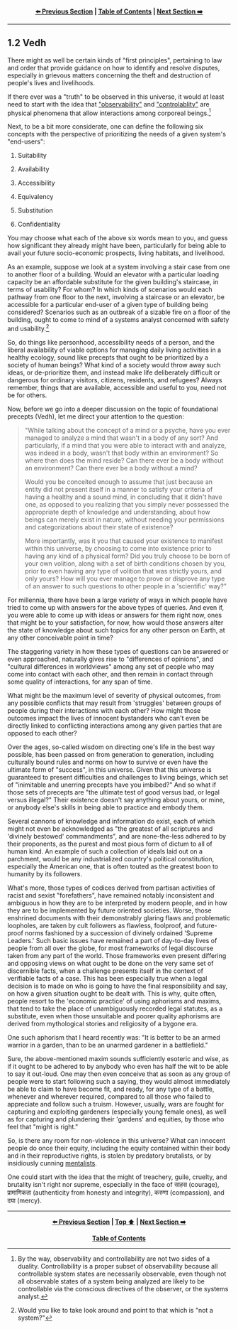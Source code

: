 <div align="center">
  
  **[:arrow_left: Previous Section][Prev] | [Table of Contents][TOC] | [Next Section :arrow_right:][Next]**
  
</div>

---

## 1.2 Vedh

There might as well be certain kinds of "first principles", pertaining to law and order that provide guidance on how to identify and resolve disputes, especially in grievous matters concerning the theft and destruction of people's lives and livelihoods. 

If there ever was a "truth" to be observed in this universe, it would at least need to start with the idea that ["observability"](https://en.wikipedia.org/wiki/Observability) and ["controlablity"](https://en.wikipedia.org/wiki/Observability) are physical phenomena that allow interactions among corporeal beings.[^1] 

Next, to be a bit more considerate, one can define the following six concepts with the perspective of prioritizing the needs of a given system's "end-users":

1. Suitability

1. Availability 

1. Accessibility 

1. Equivalency 

1. Substitution 

1. Confidentiality

You may choose what each of the above six words mean to you, and guess how significant they already might have been, particularly for being able to avail your future socio-economic prospects, living habitats, and livelihood. 

As an example, suppose we look at a system involving a stair case from one to another floor of a building. Would an elevator with a particular loading capacity be an affordable substitute for the given building's staircase, in terms of usability? For whom? In which kinds of scenarios would each pathway from one floor to the next, involving a staircase or an elevator, be accessible for a particular end-user of a given type of building being considered? Scenarios such as an outbreak of a sizable fire on a floor of the building, ought to come to mind of a systems analyst concerned with safety and usability.[^2] 

So, do things like personhood, accessibility needs of a person, and the liberal availability of viable options for managing daily living activities in a healthy ecology, sound like precepts that ought to be prioritized by a society of human beings? What kind of a society would throw away such ideas, or de-prioritize them, and instead make life deliberately difficult or dangerous for ordinary visitors, citizens, residents, and refugees? Always remember, things that are available, accessible and useful to you, need not be for others. 

Now, before we go into a deeper discussion on the topic of foundational precepts (Vedh), let me direct your attention to the question: 

>"While talking about the concept of a mind or a psyche, have you ever managed to analyze a mind that wasn't in a body of any sort? And particularly, if a mind that you were able to interact with and analyze, was indeed in a body, wasn't that body within an environment? So where then does the mind reside? Can there ever be a body without an environment? Can there ever be a body without a mind? 
>
>Would you be conceited enough to assume that just because an entity did not present itself in a manner to satisfy your criteria of having a healthy and a sound mind, in concluding that it didn't have one, as opposed to you realizing that you simply never possessed the appropriate depth of knowledge and understanding, about how beings can merely exist in nature, without needing your permissions and categorizations about their state of existence? 
>
>More importantly, was it you that caused your existence to manifest within this universe, by choosing to come into existence prior to having any kind of a physical form? Did you truly choose to be born of your own volition, along with a set of birth conditions chosen by you, prior to even having any type of volition that was strictly yours, and only yours? How will you ever manage to prove or disprove any type of an answer to such questions to other people in a 'scientific' way?" 

For millennia, there have been a large variety of ways in which people have tried to come up with answers for the above types of queries. And even if, you were able to come up with ideas or answers for them right now, ones that might be to your satisfaction, for now, how would those answers alter the state of knowledge about such topics for any other person on Earth, at any other conceivable point in time? 

The staggering variety in how these types of questions can be answered or even approached, naturally gives rise to "differences of opinions", and "cultural differences in worldviews" among any set of people who may come into contact with each other, and then remain in contact through some quality of interactions, for any span of time. 

What might be the maximum level of severity of physical outcomes, from any possible conflicts that may result from 'struggles' between groups of people during their interactions with each other? How might those outcomes impact the lives of innocent bystanders who can't even be directly linked to conflicting interactions among any given parties that are opposed to each other? 

Over the ages, so-called wisdom on directing one's life in the best way possible, has been passed on from generation to generation, including culturally bound rules and norms on how to survive or even have the ultimate form of "success", in this universe. Given that this universe is guaranteed to present difficulties and challenges to living beings, which set of "inimitable and unerring precepts have you imbibed?" And so what if those sets of precepts are "the ultimate test of good versus bad, or legal versus illegal?" Their existence doesn't say anything about yours, or mine, or anybody else's skills in being able to practice and embody them. 

Several cannons of knowledge and information do exist, each of which might not even be acknowledged as "the greatest of all scriptures and 'divinely bestowed' commandments", and are none-the-less adhered to by their proponents, as the purest and most pious form of dictum to all of human kind. An example of such a collection of ideals laid out on a parchment, would be any industrialized country's political constitution, especially the American one, that is often touted as the greatest boon to humanity by its followers. 

What's more, those types of codices derived from partisan activities of racist and sexist "forefathers", have remained notably inconsistent and ambiguous in how they are to be interpreted by modern people, and in how they are to be implemented by future oriented societies. Worse, those enshrined documents with their demonstrably glaring flaws and problematic loopholes, are taken by cult followers as flawless, foolproof, and future-proof norms fashioned by a succession of divinely ordained 'Supreme Leaders.' Such basic issues have remained a part of day-to-day lives of people from all over the globe, for most frameworks of legal discourse taken from any part of the world. Those frameworks even present differing and opposing views on what ought to be done on the very same set of discernible facts, when a challenge presents itself in the context of verifiable facts of a case. This has been especially true when a legal decision is to made on who is going to have the final responsibility and say, on how a given situation ought to be dealt with. This is why, quite often, people resort to the 'economic practice' of using aphorisms and maxims, that tend to take the place of unambiguously recorded legal statutes, as a substitute, even when those unsuitable and poorer quality aphorisms are derived from mythological stories and religiosity of a bygone era. 

One such aphorism that I heard recently was: "It is better to be an armed warrior in a garden, than to be an unarmed gardener in a battlefield." 

Sure, the above-mentioned maxim sounds sufficiently esoteric and wise, as if it ought to be adhered to by anybody who even has half the wit to be able to say it out-loud. One may then even conceive that as soon as any group of people were to start following such a saying, they would almost immediately be able to claim to have become fit, and ready, for any type of a battle, whenever and wherever required, compared to all those who failed to appreciate and follow such a truism. However, usually, wars are fought for capturing and exploiting gardeners (especially young female ones), as well as for capturing and plundering their 'gardens' and equities, by those who feel that "might is right." 

So, is there any room for non-violence in this universe? What can innocent people do once their equity, including the equity contained within their body and in their reproductive rights, is stolen by predatory brutalists, or by insidiously cunning [mentalists](https://en.wiktionary.org/wiki/mentalism). 

One could start with the idea that the might of treachery, guile, cruelty, and brutality isn't right nor supreme, especially in the face of साहस (courage), प्रामाणिकता (authenticity from honesty and integrity), करुणा (compassion), and दया (mercy). 

---

<div align="center">
  
  **[:arrow_left: Previous Section][Prev] | [Top :arrow_up:][Top] | [Next Section :arrow_right:][Next]** 
  
  **[Table of Contents][TOC]**

  [Prev]: ./01-01.md
  [Top]: ./01-02.md#12-vedh
  [Next]: ./01-02-01.md
  [TOC]: ../README.md#table-of-contents
  
</div>

[^1]: By the way, observability and controllability are not two sides of a duality. Controllability is a proper subset of observability because all controllable system states are necessarily observable, even though not all observable states of a system being analyzed are likely to be controllable via the conscious directives of the observer, or the systems analyst.  

[^2]: Would you like to take look around and point to that which is "not a system?" 